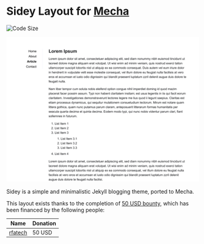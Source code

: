 Sidey Layout for [Mecha](https://github.com/mecha-cms/mecha)
============================================================

![Code Size](https://img.shields.io/github/languages/code-size/mecha-cms/y.sidey?color=%23444&style=for-the-badge)

![Sidey](index.png?v=2022-11-14)

Sidey is a simple and minimalistic Jekyll blogging theme, ported to Mecha.

This layout exists thanks to the completion of [50 USD bounty](https://github.com/mecha-cms/bounty/issues/3), which has
been financed by the following people:

Name | Donation
---- | --------
[rfatech](https://github.com/rfatech) | 50 USD